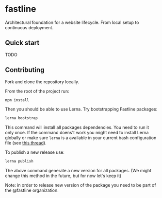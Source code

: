 # fastline
Architectural foundation for a website lifecycle. From local setup to continuous deployment.

## Quick start

TODO

## Contributing

Fork and clone the repository locally. 

From the root of the project run:

```bash
npm install
``` 

Then you should be able to use Lerna. Try bootstrapping Fastline packages:

```bash
lerna bootstrap
```

This command will install all packages dependencies. You need to run it only once. If the command doens't work you might need to install Lerna globally or make sure `lerna` is a available in your current bash configuration file (see [this thread](https://stackoverflow.com/questions/50522215/unable-to-run-lernas-command)).

To publish a new release use:

```bash
lerna publish
```

The above command generate a new version for all packages. (We might change this method in the future, but for now let's keep it)

Note: in order to release new version of the package you need to be part of the @fastline organization.
